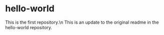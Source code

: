 # hello-world
This is the first repository.\n
This is an update to the original readme in the hello-world repository.

